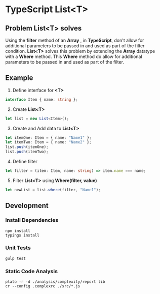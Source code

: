 # TypeScript List&lt;T>

## Problem List&lt;T> solves
Using the **filter** method of an **Array** , in **TypeScript**, don't allow for additional parameters to be passed in and used as part of the filter condition.
**List&lt;T>** solves this problem by extending the **Array<T>** datatype with a **Where** method.
This **Where** method do allow for additional parameters to be passed in and used as part of the filter.

## Example 
1. Define interface for **&lt;T>**
```typescript
interface Item { name: string };
```

2. Create **List&lt;T>**
```typescript
let list = new List<Item>();
```

3. Create and Add data to **List&lt;T>** 
```typescript
let itemOne: Item = { name: "Name1" };
let itemTwo: Item = { name: "Name2" };
list.push(itemOne);
list.push(itemTwo);
```

4. Define filter
```typescript
let filter = (item: Item, name: string) => item.name === name;
```

5. Filter **List&lt;T>** using **Where(filter, value)**
```typescript
let newList = list.where(filter, "Name1");
```


## Development
### Install Dependencies
```
npm install
typings install
```

### Unit Tests
```
gulp test
```

### Static Code Analysis
```
plato -r -d ./analysis/complexity/report lib
cr --config .complexrc ./src/*.js
```
